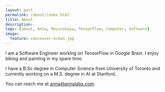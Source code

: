 ```yaml
---
layout: post
permalink: /about/index.html
title: About
description:
tags: [about, Anna, Revinskaya, TensorFlow, Computer, Software]
image:
  feature: vancouver-ocean.jpg
---
```


I am a Software Engineer working on TensorFlow in Google Brain. I enjoy biking and painting in my spare time.

I have a B.Sc degree in Computer Science from University of Toronto and currently working on a M.S. degree in AI at Stanford.

You can reach me at anna@annalabs.com.
